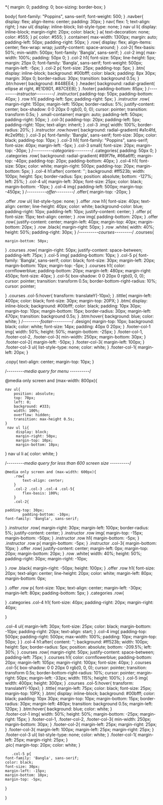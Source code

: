 *{
    margin: 0;
    padding: 0;
    box-sizing: border-box;
}

body{
    font-family: "Poppins", sans-serif;
    font-weight: 500;
}
.navber{
    display: flex;
    align-items: center;
    padding: 30px;
}
nav{
    flex: 1;
    text-align: right;
}
nav ul{
    display: inline-block;
    list-style-type: none;
}
nav ul li{
    display: inline-block;
    margin-right: 20px;
    color: black;
}
a{
    text-decoration: none;
    color: #555;
}
p{
    color: #555;
}
.container{
    max-width: 1300px;
    margin: auto;
    padding-left: 50px;
    padding-right: 50px;
}
.row{
    display: flex;
    align-items: center;
    flex-wrap: wrap;
    justify-content: space-around;
}
.col-2{
    flex-basis: 50%;
    min-width: 500px;
    font-family: 'Bangla', sans-serif;
}
.col-2 img{
    max-width: 100%;
    padding: 50px 0;
}
.col-2 h1{
    font-size: 50px;
    line-height: 5px;
    margin: 25px 0;
    font-family: 'Bangla', sans-serif;
    font-weight: 500px;
    margin-left: -5px;
}
.col-2 p{
    font-size: 25px;
    padding-top: 5px;
}
.btn{
    display: inline-block;
    background: #00bfff;
    color: black;
    padding: 8px 30px;
    margin: 30px 0;
    border-radius: 30px;
    transition: background 0.5s;
}
.btn:hover{
    background: #448EE4;
}
.header{
    background: radial-gradient( ellipse at right, #E1D9D1, #87CEEB);
}
.footer{
    padding-bottom: 85px;
}
/*----------instructor---------*/
.instructor{
    padding-top: 50px;
    padding-bottom: 40px;
}
.row h1{
    padding-left: 5px;
    padding-right: 5px;
}
.instructor .row{
    margin-right: 150px;
    margin-left: 150px;
    border-radius: 5%;
    justify-content: center;
    box-shadow: 0 0 20px 0 rgb(0, 0, 0);
    cursor: pointer;
    transition: transform 0.5s;
}
.small-container{
    margin: auto;
    padding-left: 50spx;
    padding-right: 50px;
}
.col-3{
    padding-top: 20px;
    padding-left: 5px;
    padding-right: 10px;
    text-align: inherit;
}
.col-3 .img{
    width: 100%;
    border-radius: 20%;
}
.instructor .row:hover{
    background: radial-gradient( #a1c4fd, #c2e9fb);
}
.col-3 p{
    font-family: 'Bangla', sans-serif;
    font-size: 30px;
    color: black;
    padding-top: 10px;
}
.col-3 h1{
    font-family: "Poppins", sans-serif;
    font-size: 40px;
    margin-left: -5px;
}
.col-3 small{
    font-size: 20px;
    margin-top: -30px;
}
/*----------categories---------*/
.categories{
    padding: 50px 0;
}
.categories .row{
    background: radial-gradient( #89f7fe, #66a6ff);
    margin-top: -40px;
    padding-top: 20px;
    padding-bottom: 40px;
}
.col-4 h1{
    font-size: 50px;
    color: white;
    margin-right: 500px;
    padding-top: 20px;
    margin-bottom: 5px;
}
.col-4 h1:after{
    content: '';
    background: #ff523b;
    width: 100px;
    height: 5px;
    border-radius: 5px;
    position: absolute;
    bottom: -127%;
    left: 25%;
}
.col-4 ul{
    margin-left: 30px;
    font-size: 25px;
    color: black;
    margin-bottom: -10px;
}
.col-4 img{
    padding-left: 500px;
    margin-top: -450px;
}
/*----------offer---------*/
.offer{
    margin-top: -20px; 
}

.offer .row ul{
    list-style-type: none;
}
.offer .row h1{
    font-size: 40px;
    text-align: center;
    line-height: 40px;
    color: white;
    background-color: blue;
    padding-right: 10px;
    padding-left: 10px;
    justify-content: center;
}
.offer p{
   font-size: 15px;
    text-align: center;
}
.row img{
    padding-bottom: 20px;
}
.offer .row{
    justify-content: center;
    margin-left: 40px;
    margin-top: 40px;
    margin-bottom: 20px;
}
.row .black{
    margin-right: 50px;
}
.row .white{
    width: 40%;
    height: 50%;
    padding-right: 30px;
}
/*----------courses---------*/
.courses{
   
    margin-bottom: 50px;
}
.courses .row{
    margin-right: 50px;
    justify-content: space-between;
    padding-left: 75px;
}
.col-5 img{
     padding-bottom: 10px;
}
.col-5 p{
    font-family: 'Bangla', sans-serif;
    color: black;
    font-size: 30px;
    margin-left: 20px;
    margin-bottom: 10px;
    margin-top: -5px;
}
.courses h1{
    color: cornflowerblue;
    padding-bottom: 20px;
    margin-left: 480px;
    margin-right: 450px;
    font-size: 40px;
}
.col-5{
    box-shadow: 0 0 20px 0 rgb(0, 0, 0);
    cursor: pointer;
    transition: transform 0.5s;
    border-bottom-right-radius: 10%;
    cursor: pointer;
    
}
.courses .col-5:hover{
    transform: translateY(-10px);
}
.tittle{
    margin-left: 400px;
    color: black;
    font-size: 30px;
    margin-top: 20PX;
}
.btm{
    display: inline-block;
    background: #00bfff;
    color: black;
    padding: 10px 30px;
    margin-top: 10px;
    margin-bottom: 15px;
    border-radius: 30px;
    margin-left: 470px;
    transition: background 0.5s;
}
.btm:hover{
    background: blue;
    color: white;
}
/*---------footer----------*/
.design{
    margin-top: 10px;
    background: black;
    color: white;
    font-size: 14px;
    padding: 40px 0 20px;
}
.footer-col-1 img{
    width: 50%;
    height: 50%;
    margin-bottom: -25px;
}
.footer-col-1, .footer-col-2, .footer-col-3{
    min-width: 250px;
    margin-bottom: 30px;
}
.footer-col-2{
    margin-left: -50px;
}
.footer-col-3{
    margin-left: 100px;
}
.footer-col-3 ul{
    list-style-type: none;
    color: white;
}
.footer-col-1{
    margin-left: 20px;
}

.copy{
    text-align: center;
    margin-top: 10px;
}

/*---------media query for menu ----------*/

@media only screen and (max-width: 800px){
    
    nav ul{
        position: absolute;
        top: 70px;
        left: 0;
        background: #333;
        width: 100%;
        overflow: hidden;
        transition: max-height 0.5s;
    }
     nav ul li{
         display: block;
         margin-right: 50px;
         margin-top: 10px;
         margin-bottom: 10px;
}
    nav ul li a{
        color: white;
    }



/*---------media query for less than 600 screen size ----------*/

    @media only screen and (max-width: 600px){
        .row{
            text-align: center;
        }
        .col-2 .col-3 .col-4 .col-5{
            flex-basis: 100%;
        }
        .col-2{
    
    padding-top: 30px;
            padding-bottom: -10px;
    font-family: 'Bangla', sans-serif;
}
    .instructor .row{
    margin-right: 30px;
    margin-left: 100px;
    border-radius: 5%;
    justify-content: center;
} 
        .instructor .row img{
            margin-top: -15px;
            margin-bottom: -50px;
        }
        .instructor .row h1{
            margin-bottom: -5px;
        }
        .instructor .row p{
            margin-bottom: -5px;
        }
        .instructor .col-3{
            margin-bottom: 10px;
        }
        .offer .row{
    justify-content: center;
    margin-left: 0px;
    margin-top: 20px;
    margin-bottom: 20px;
}
        .row .white{
    width: 40%;
    height: 50%;
    padding-right: 30px;
            margin-right: -10px;
            
}
        .row .black{
    margin-right: -50px;
            height: 100px;
}
        .offer .row h1{
    font-size: 20px;
    text-align: center;
    line-height: 20px;
    color: white;
            margin-left: 80px;
            margin-bottom: 0px;
            
           
}
.offer .row p{
   font-size: 10px;
    text-align: center;
    margin-left: -30px;
    margin-left: 80px;
    padding-bottom: 5px;
}
.categories .row{
  
}
.categories .col-4 h1{
    font-size: 40px;
    padding-right: 20px;
    margin-right: 40px;
    
}

.col-4 ul{
    margin-left: 30px;
    font-size: 25px;
    color: black;
    margin-bottom: -10px;
    padding-right: 20px;
    text-align: start;
}
.col-4 img{
    padding-top: 500px;
    padding-right: 500px;
    max-width: 100%;
    padding: 10px;
    margin-top: 50px;
}
}
.col-4 h1:after{
    content: '';
    background: #ff523b;
    width: 100px;
    height: 5px;
    border-radius: 5px;
    position: absolute;
    bottom: -209.5%;
    left: 30%;
}
        .courses .row{
    margin-right: 50px;
    justify-content: space-between;
    padding-left: 75px;
}
.courses h1{
    color: cornflowerblue;
    padding-bottom: 20px;
    margin-left: 105px;
    margin-right: 100px;
    font-size: 40px;
}
.courses .col-5{
    box-shadow: 0 0 20px 0 rgb(0, 0, 0);
    cursor: pointer;
    transition: transform 0.5s;
    border-bottom-right-radius: 10%;
    cursor: pointer;
    margin-right: 50px;
    margin-left: -33px;
    width: 115%;
    height: 100%;
}
.col-5 img{
       width: 400px;
    height: 300px;
} 
.courses .col-5:hover{
    transform: translateY(-10px);
}
.tittle{
    margin-left: 75px;
    color: black;
    font-size: 25px;
    margin-top: 10PX;
}
.btm{
    display: inline-block;
    background: #00bfff;
    color: black;
    padding: 10px 30px;
    margin-top: 10px;
    margin-bottom: 15px;
    border-radius: 30px;
    margin-left: 480px;
    transition: background 0.5s;
    margin-left: 120px;
}
.btm:hover{
    background: blue;
    color: white;
}      
    .footer-col-1 img{
    width: 50%;
    height: 50%;
    margin-bottom: -25px;
    margin-right: 15px;
}
.footer-col-1, .footer-col-2, .footer-col-3{
    min-width: 250px;
    margin-bottom: 30px;
}
.footer-col-2{
    margin-left: 25px;
    margin-right: 25px;
}
.footer-col-3{
    margin-left: 100px;
    margin-left: 25px;
    margin-right: 25px;
}
.footer-col-3 ul{
    list-style-type: none;
    color: white;
}
        .footer-col-1{
             margin-left: 25px;
    margin-right: 25px;
        }      
    .pic{
       margin-top: 20px;
        color: white;
    }  
  
       .col-5 p{
    font-family: 'Bangla', sans-serif;
    color: black;
    font-size: 30px;
    margin-left: -15px;
    margin-bottom: 10px;
    margin-top: -5px;
} 
    
}

